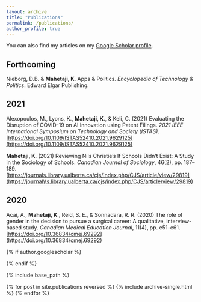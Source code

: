 ```yaml
---
layout: archive
title: "Publications"
permalink: /publications/
author_profile: true
---
```


You can also find my articles on my [Google Scholar profile](https://scholar.google.com/citations?user=9U-Tqk8AAAAJ&hl).

## Forthcoming 
Nieborg, D.B. & **Mahetaji, K**. Apps & Politics. *Encyclopedia of Technology & Politics*. Edward Elgar Publishing. 

## 2021 
Alexopoulos, M., Lyons, K., **Mahetaji, K**., & Keli, C. (2021) Evaluating the Disruption of COVID-19 on AI Innovation using Patent Filings. *2021 IEEE International Symposium on Technology and Society (ISTAS)*. [https://doi.org/10.1109/ISTAS52410.2021.9629125](https://doi.org/10.1109/ISTAS52410.2021.9629125)

**Mahetaji, K**. (2021) Reviewing Nils Christie’s If Schools Didn’t Exist: A Study in the Sociology of Schools. *Canadian Journal of Sociology*, 46(2), pp. 187–189. [https://journals.library.ualberta.ca/cjs/index.php/CJS/article/view/29819](https://journal\\s.library.ualberta.ca/cjs/index.php/CJS/article/view/29819)

## 2020

Acai, A., **Mahetaji, K**., Reid, S. E., & Sonnadara, R. R. (2020) The role of gender in the decision to pursue a surgical career: A qualitative, interview-based study. *Canadian Medical Education Journal*, 11(4), pp. e51–e61. [https://doi.org/10.36834/cmej.69292](https://doi.org/10.36834/cmej.69292)

{% if author.googlescholar %}
  
{% endif %}

{% include base_path %}

{% for post in site.publications reversed %}
  {% include archive-single.html %}
{% endfor %}
